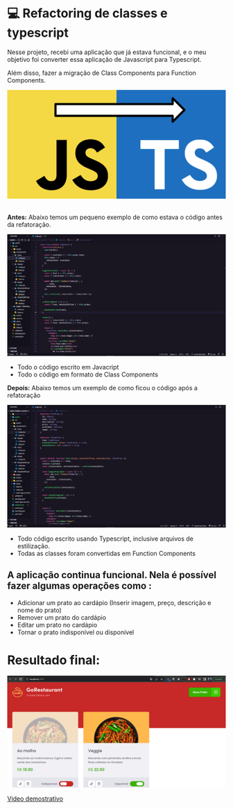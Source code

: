 # 💻 Refactoring de classes e typescript

Nesse projeto, recebi uma aplicação que já estava funcional, e o meu objetivo foi converter essa aplicação de Javascript para Typescript.

Além disso, fazer a migração de Class Components para Function Components.

![imagem-javascript-typescript](./public/images/js-to-ts.PNG) </br></br>

 **Antes:** Abaixo temos um pequeno exemplo de como estava o código antes da refatoração.

![imagem-examplo-codigo-em-javascript](./public/images/code-javascript-classes.PNG)

* Todo o código escrito em Javacript
* Todo o código em formato de Class Components


 **Depois:** Abaixo temos um exemplo de como ficou o código após a refatoração

![imagem-examplo-codigo-em-javascript](./public/images/code-typescript-functions.PNG)

* Todo código escrito usando Typescript, inclusive arquivos de estilização.
* Todas as classes foram convertidas em Function Components

## A aplicação continua funcional. Nela é possível fazer algumas operações como :

    
* Adicionar um prato ao cardápio (Inserir imagem, preço, descrição e nome do prato)
* Remover um prato do cardápio    
* Editar um prato no cardápio
* Tornar o prato indisponível ou disponível

# Resultado final:

![imagem-examplo-codigo-em-javascript](./public/images/resultado-final-img.PNG)

[Video demostrativo](https://youtu.be/GidRDzAw3l)

